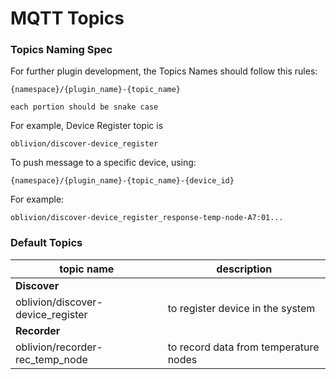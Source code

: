 # MQTT Topics

### Topics Naming Spec

For further plugin development, the Topics Names should follow
this rules:

```
{namespace}/{plugin_name}-{topic_name}

each portion should be snake case
```

For example, Device Register topic is
```
oblivion/discover-device_register
```

To push message to a specific device, using:
```
{namespace}/{plugin_name}-{topic_name}-{device_id}
```

For example:
```
oblivion/discover-device_register_response-temp-node-A7:01...
```

### Default Topics

|topic name|description|
|---|---|
|**Discover**|
|oblivion/discover-device_register|to register device in the system|
|**Recorder**|
|oblivion/recorder-rec_temp_node|to record data from temperature nodes|
